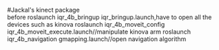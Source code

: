 #Jackal's kinect package  
before roslaunch iqr_4b_bringup iqr_bringup.launch,have to open all the devices such as kinova
roslaunch iqr_4b_moveit_config iqr_4b_moveit_execute.launch//manipulate kinova arm
roslaunch iqr_4b_navigation gmapping.launch//open navigation algorithm
